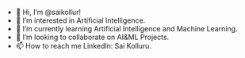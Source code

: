 - 👋 Hi, I’m @saikollur!
- 👀 I’m interested in Artificial Intelligence.
- 🌱 I’m currently learning Artificial Intelligence and Machine Learning.
- 💞️ I’m looking to collaborate on AI&ML Projects.
- 📫 How to reach me Linkedln: Sai Kolluru.

<!---
saikollur/saikollur is a ✨ special ✨ repository because its `README.md` (this file) appears on your GitHub profile.
You can click the Preview link to take a look at your changes.
--->
